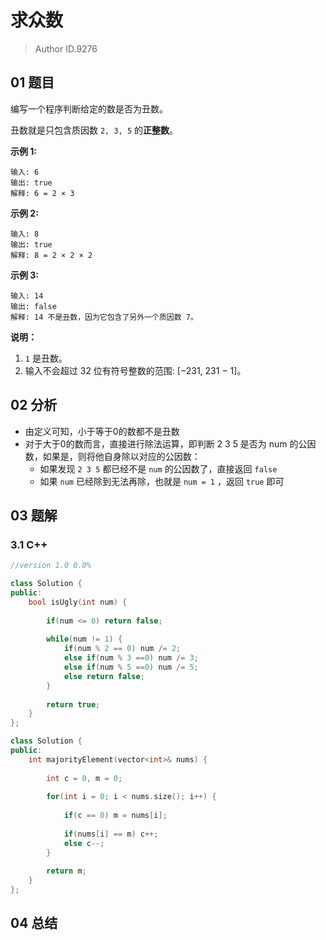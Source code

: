 # 求众数

> Author ID.9276

## 01 题目

编写一个程序判断给定的数是否为丑数。

丑数就是只包含质因数 `2, 3, 5` 的**正整数**。

**示例 1:**

```
输入: 6
输出: true
解释: 6 = 2 × 3
```

**示例 2:**

```
输入: 8
输出: true
解释: 8 = 2 × 2 × 2
```

**示例 3:**

```
输入: 14
输出: false 
解释: 14 不是丑数，因为它包含了另外一个质因数 7。
```

**说明：**

1. `1` 是丑数。
2. 输入不会超过 32 位有符号整数的范围: [−231,  231 − 1]。

## 02 分析

- 由定义可知，小于等于0的数都不是丑数
- 对于大于0的数而言，直接进行除法运算，即判断 2 3 5 是否为 num 的公因数，如果是，则将他自身除以对应的公因数：
  - 如果发现 `2 3 5` 都已经不是 `num` 的公因数了，直接返回 `false`
  - 如果 `num` 已经除到无法再除，也就是 `num = 1` ，返回 `true` 即可

## 03 题解

### 3.1 C++

```c++
//version 1.0 0.0%

class Solution {
public:
    bool isUgly(int num) {
        
        if(num <= 0) return false;
        
        while(num != 1) {
            if(num % 2 == 0) num /= 2;
            else if(num % 3 ==0) num /= 3;
            else if(num % 5 ==0) num /= 5;
            else return false;
        }
        
        return true;
    }
};
```



```c++
class Solution {
public:
    int majorityElement(vector<int>& nums) {
        
        int c = 0, m = 0;
        
        for(int i = 0; i < nums.size(); i++) {
            
            if(c == 0) m = nums[i];
            
            if(nums[i] == m) c++;
            else c--;
        }
        
        return m;
    }
};
```

## 04 总结

